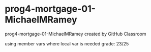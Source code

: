 # prog4-mortgage-01-MichaelMRamey
prog4-mortgage-01-MichaelMRamey created by GitHub Classroom

using member vars where local var is needed
grade: 23/25
